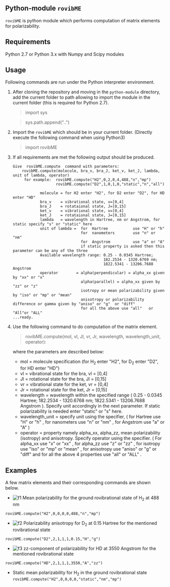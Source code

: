 Python-module `rovibME`
----------------
`rovibME` is python module which performs computation of matrix elements for polarizability.


Requirements
----------------
Python 2.7 or Python 3.x with Numpy and Scipy modules

Usage
----------------
Following commands are run under the Python interpreter environment.

1. After cloning the repository and moving in the `python-module` directory, add the current folder to path allowing to import the module in the current folder (this is required for Python 2.7). 
    > import sys
    
    > sys.path.append("..")
     
2. Import the `rovibME` which should be in your current folder. (Directly execute the following command when using Python3)
    > import rovibME
3. If all requirements are met the following output should be produced.
    ```
    Give  rovibME.compute  command with parameters:
        rovibME.compute(molecule, bra_v, bra_J, ket_v, ket_J, lambda, unit of lambda, operator)
         for example:  rovibME.compute("H2",0,2,0,4,488,"n","mp")
                       rovibME.compute("D2",1,0,1,0,"static","n","all")

                molecule = for H2 enter "H2", for D2 enter "D2", for HD enter "HD"
                bra_v    = vibrational state, v=[0,4]
                bra_J    = rotataional state, J=[0,15]
                ket_v    = vibrational state, v=[0,4]
                ket_J    = rotataional state, J=[0,15]
                lambda   = wavelength in Hartree, nm or Angstrom, for static specify "s" or "static" here
                unit of lambda =  for  Hartree           use "H" or "h"
                                  for  nanometers        use "n" or "nm"
                                  for  Angstrom          use "a" or "A"
                                  if static property is asked then this parameter can be any of the three
                Available wavelength range: 0.25 - 0.0345 Hartree;
                                            182.2534 - 1320.6769 nm;
                                            1822.5341 - 13206.7688 Angstrom
                operator        = alpha(perpendicular) = alpha_xx given by "xx" or "x"
                                  alpha(parallel) = alpha_xx given by "zz" or "z"
                                  isotropy or mean polarizability given by "iso" or "mp" or "mean"
                                  anisotropy or polarizability difference or gamma given by "aniso" or "g"  or "diff"
                                  for all the above use "all"   or  "All"or "ALL"
    ...ready.

    ```
4. Use the following command to do computation of the matrix element.
    > rovibME.compute(mol, vl, Jl, vr, Jr, wavelength, wavelength_unit, operator):
    
    where the parameters are described below: 
      
    - mol  =    molecule specification (for H<sub>2</sub> enter "H2", for D<sub>2</sub> enter "D2", for HD enter "HD")
    - vl   =    vibrational state for the bra, vl = [0,4]
    - Jl   =    rotational state for the bra,  Jl = [0,15]
    - vr   =    vibrational state for the ket, vr = [0,4]
    - Jr   =    rotational state for the ket,  Jr = [0,15]
    - wavelength =  wavelength within the specified range ( 0.25 - 0.0345 Hartree;  182.2534 - 1320.6768  nm;  1822.5341 - 13206.7688  Angstrom ). Specify unit accordingly in the next parameter. If static polarizability is needed enter "static" or "s" here.
    - wavelength_unit = specify unit using the specifier, ( for  Hartree use "H" or "h" , for  nanometers use "n" or "nm" , for  Angstrom use "a" or "A"  )
    - operator   = property namely alpha_xx, alpha_zz, mean polarizability (isotropy) and anisotropy. Specify operator using the specifier. ( For  alpha_xx  use "x"     or  "xx" , for  alpha_zz  use "z"     or  "zz" , for  isotropy  use "iso"   or  "mp" or "mean" , for  anisotropy use "aniso" or  "g"  or "diff" and for  all the above 4 properties  use "all"   or  "ALL" .
    

**Examples**
---

A few matrix elements and their corresponding commands are shown below.

- ![f1] Mean polarizability for the ground rovibrational state of H<sub>2</sub> at 488 nm
 
```rovibME.compute("H2",0,0,0,0,488,"n","mp")``` 


- ![f2] Polarizability anisotropy for D<sub>2</sub> at 0.15 Hartree for the mentioned rovibrational state

```rovibME.compute("D2",2,1,1,1,0.15,"H","g")``` 


- ![f3] zz-component of polarizability for HD at 3550 Angstrom for the mentioned rovibrational state

```rovibME.compute("HD",2,1,1,1,3550,"A","zz")``` 

- Static mean polarizability for H<sub>2</sub> in the ground rovibrational state
```rovibME.compute("H2",0,0,0,0,"static","nm","mp")```
 
 
 
[f1]: http://chart.apis.google.com/chart?cht=tx&chl=\langle\psi_{v=0,J=0}|\bar{\alpha}|\psi_{v=0,J=0}\rangle
[f2]: http://chart.apis.google.com/chart?cht=tx&chl=\langle\psi_{v=2,J=1}|\gamma|\psi_{v=1,J=1}\rangle
[f3]: http://chart.apis.google.com/chart?cht=tx&chl=\langle\psi_{v=2,J=1}|\alpha_{\parallel}|\psi_{v=1,J=1}\rangle
